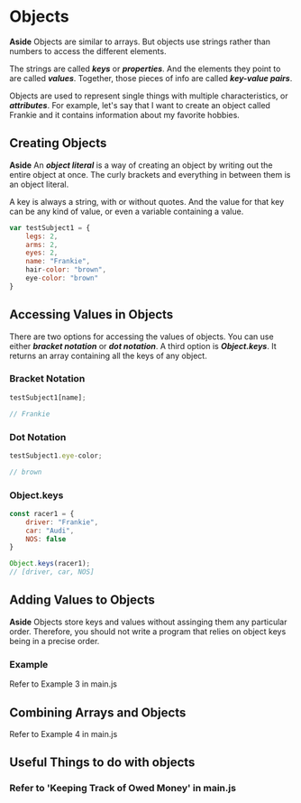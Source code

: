 # Objects

**Aside**
Objects are similar to arrays. But objects use strings rather than numbers to access the different elements. 

The strings are called ***keys*** or ***properties***. And the elements they point to are called ***values***. Together, those pieces of info are called ***key-value pairs***. 

Objects are used to represent single things with multiple characteristics, or ***attributes***. For example, let's say that I want to create an object called Frankie and it contains information about my favorite hobbies. 

## Creating Objects
**Aside**
An ***object literal*** is a way of creating an object by writing out the entire object at once. The curly brackets and everything in between them is an object literal.

A key is always a string, with or without quotes. And the value for that key can be any kind of value, or even a variable containing a value. 

```javascript
var testSubject1 = {
    legs: 2,
    arms: 2,
    eyes: 2, 
    name: "Frankie",
    hair-color: "brown",
    eye-color: "brown"
}
```

## Accessing Values in Objects
There are two options for accessing the values of objects. You can use either ***bracket notation*** or ***dot notation***. A third option is ***Object.keys***. It returns an array containing all the keys of any object. 

### Bracket Notation 
```JavaScript
testSubject1[name];

// Frankie
```

### Dot Notation
```JavaScript
testSubject1.eye-color;

// brown
```


### Object.keys 
```JavaScript
const racer1 = {
    driver: "Frankie",
    car: "Audi",
    NOS: false
}

Object.keys(racer1);
// [driver, car, NOS]
```

## Adding Values to Objects
**Aside** 
Objects store keys and values without assinging them any particular order. Therefore, you should not write a program that relies on object keys being in a precise order. 


### Example 
Refer to Example 3 in main.js


## Combining Arrays and Objects
Refer to Example 4 in main.js

## Useful Things to do with objects
### Refer to 'Keeping Track of Owed Money' in main.js
